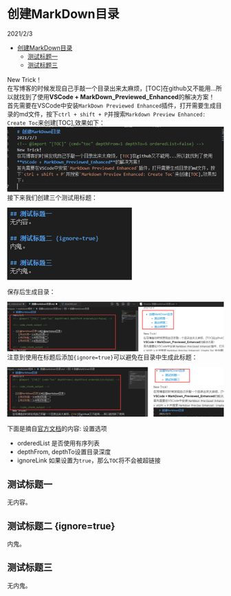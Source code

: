 # 创建MarkDown目录
2021/2/3  
<!-- @import "[TOC]" {cmd="toc" depthFrom=1 depthTo=6 orderedList=false} -->

<!-- code_chunk_output -->

- [创建MarkDown目录](#创建markdown目录)
  - [测试标题一](#测试标题一)
  - [测试标题三](#测试标题三)

<!-- /code_chunk_output -->
New Trick！  
在写博客的时候发现自己手敲一个目录出来太麻烦，[TOC]在github又不能用...所以就找到了使用**VSCode + MarkDown_Previewed_Enhanced**的解决方案！  
首先需要在VSCode中安装`MarkDown Previewed Enhanced`插件，打开需要生成目录的md文件，按下`ctrl + shift + P`并搜索`Markdown Preview Enhanced: Create Toc`来创建[TOC],效果如下：  
![](https://raw.githubusercontent.com/YouCaiJun98/MyPicBed/main/imgs/202102030006.png)
接下来我们创建三个测试用标题：

![](https://raw.githubusercontent.com/YouCaiJun98/MyPicBed/main/imgs/202102030007.png)  

保存后生成目录：  

![](https://raw.githubusercontent.com/YouCaiJun98/MyPicBed/main/imgs/202102030008.png)
注意到使用在标题后添加`{ignore=true}`可以避免在目录中生成此标题：

![](https://raw.githubusercontent.com/YouCaiJun98/MyPicBed/main/imgs/202102030009.png)  

下面是摘自[官方文档](https://shd101wyy.github.io/markdown-preview-enhanced/#/zh-cn/toc)的内容:
设置选项
* orderedList 是否使用有序列表
* depthFrom, depthTo设置目录深度
* ignoreLink 如果设置为`true`，那么`TOC`将不会被超链接

## 测试标题一
无内容。

## 测试标题二 {ignore=true}
内鬼。

## 测试标题三
无内鬼。




